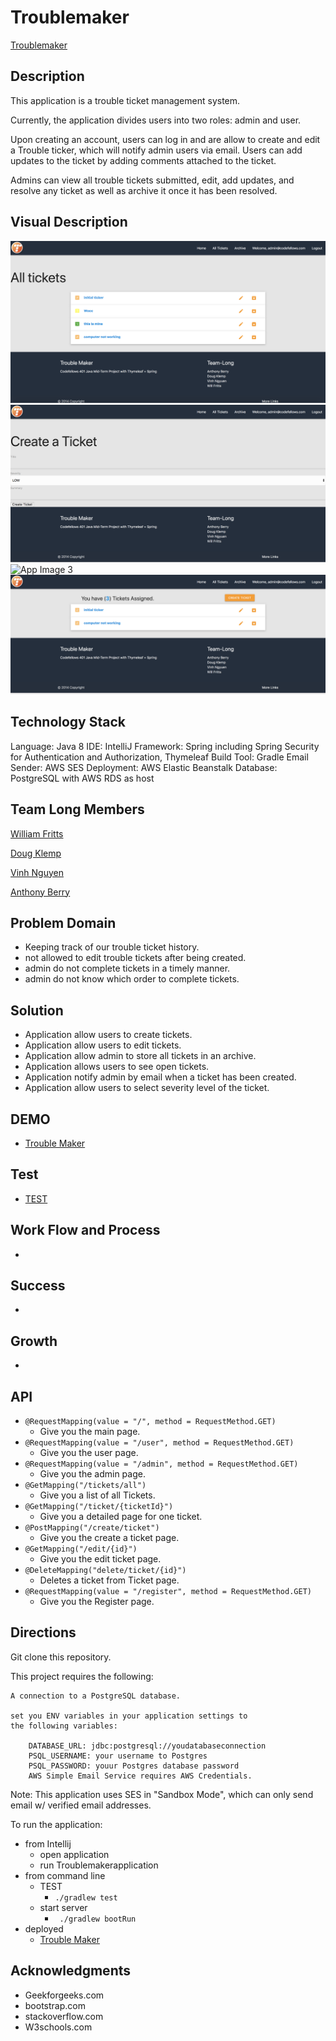 # Troublemaker

[Troublemaker](http://troublemaker.us-west-2.elasticbeanstalk.com/)

## Description

This application is a trouble ticket management system.

Currently, the application divides users into two roles: admin and user.

Upon creating an account, users can log in and are allow to create and edit a Trouble ticker, which will notify admin users via email.
Users can add updates to the ticket by adding comments attached to the ticket.

Admins can view all trouble tickets submitted, edit, add updates, and resolve any ticket as well as archive it once it has been resolved.

## Visual Description
![App Image 1](./src/main/resources/static/AppDemoImg/AllTickets.png)
![App Image 2](./src/main/resources/static/AppDemoImg/CreatedTicket.png)
![App Image 3](./src/main/resources/static/AppDemoImg/homepage.png)
![App Image 4](./src/main/resources/static/AppDemoImg/yourTickets.png)

## Technology Stack

Language: Java 8
IDE: IntelliJ
Framework: Spring including Spring Security for Authentication and Authorization, Thymeleaf
Build Tool: Gradle
Email Sender: AWS SES
Deployment: AWS Elastic Beanstalk
Database: PostgreSQL with AWS RDS as host

## Team Long Members

[William Fritts](https://github.com/wafman)

[Doug Klemp](https://github.com/idothestamping)

[Vinh Nguyen](https://github.com/nguyenvinh2)

[Anthony Berry](https://github.com/Antberry)

## Problem Domain
- Keeping track of our trouble ticket history.
- not allowed to edit trouble tickets after being created.
- admin do not complete tickets in a timely manner.
- admin do not know which order to complete tickets.

## Solution
- Application allow users to create tickets.
- Application allow users to edit tickets.
- Application allow admin to store all tickets in an archive.
- Application allows users to see open tickets.
- Application notify admin by email when a ticket has been created.
- Application allow users to select severity level of the ticket.


## DEMO
- [Trouble Maker](http://troublemaker.us-west-2.elasticbeanstalk.com/login)

## Test
- [TEST](./src/test/java/com/teamLong/java401d/midterm/troublemaker/TroublemakerApplicationTests.java)

## Work Flow and Process
-

## Success
-

## Growth
-

## API
- ```@RequestMapping(value = "/", method = RequestMethod.GET)```
    - Give you the main page.
- ```@RequestMapping(value = "/user", method = RequestMethod.GET)```
    - Give you the user page.
- ```@RequestMapping(value = "/admin", method = RequestMethod.GET)```
    - Give you the admin page.
- ```@GetMapping("/tickets/all")```
    - Give you a list of all Tickets.
- ```@GetMapping("/ticket/{ticketId}")```
    - Give you a detailed page for one ticket.
- ```@PostMapping("/create/ticket")```
    - Give you the create a ticket page.
- ```@GetMapping("/edit/{id}")```
    - Give you the edit ticket page.
- ```@DeleteMapping("delete/ticket/{id}")```
    - Deletes a ticket from Ticket page.
- ```@RequestMapping(value = "/register", method = RequestMethod.GET)```
    - Give you the Register page.

## Directions

Git clone this repository.

This project requires the following:

    A connection to a PostgreSQL database.

    set you ENV variables in your application settings to
    the following variables:

        DATABASE_URL: jdbc:postgresql://youdatabaseconnection
        PSQL_USERNAME: your username to Postgres
        PSQL_PASSWORD: youur Postgres database password
        AWS Simple Email Service requires AWS Credentials.

Note: This application uses SES in "Sandbox Mode", which can only send email w/ verified email addresses.

To run the application:

- from Intellij
    - open application
    - run Troublemakerapplication
- from command line
    - TEST
        - ```./gradlew test```
    - start server
        - ``` ./gradlew bootRun```
- deployed
    - [Trouble Maker](http://troublemaker.us-west-2.elasticbeanstalk.com/login)

## Acknowledgments
- Geekforgeeks.com
- bootstrap.com
- stackoverflow.com
- W3schools.com



